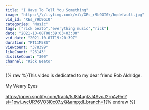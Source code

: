 ```yaml
---
title: "I Have To Tell You Something"
image: "https:\/\/i.ytimg.com\/vi\/XEs_r9b9GI0\/hqdefault.jpg"
vid_id: "XEs_r9b9GI0"
categories: "Music"
tags: ["rick beato","everything music","rick"]
date: "2021-10-08T08:39:03+03:00"
vid_date: "2021-10-07T19:20:39Z"
duration: "PT11M58S"
viewcount: "378399"
likeCount: "26143"
dislikeCount: "300"
channel: "Rick Beato"
---
```

{% raw %}This video is dedicated to my dear friend Rob Aldridge.<br /><br />My Weary Eyes<br /><br /><a rel="nofollow" target="blank" href="https://open.spotify.com/track/5J8l4uglzJ4SvoJ2rpAy9m?si=1pwi_wcUR76VO3l0c07_yQ&amp;dl_branch=1">https://open.spotify.com/track/5J8l4uglzJ4SvoJ2rpAy9m?si=1pwi_wcUR76VO3l0c07_yQ&amp;dl_branch=1</a>{% endraw %}
